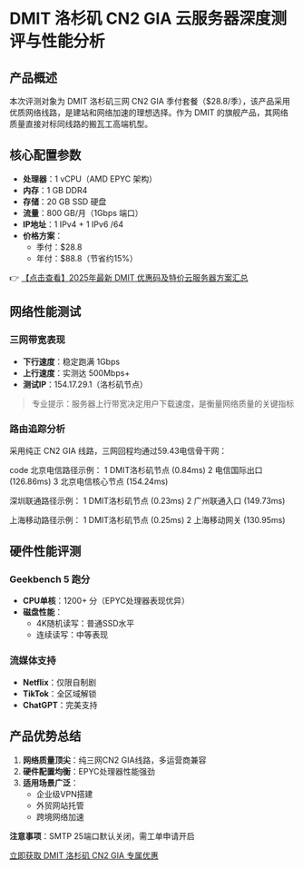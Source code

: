 # DMIT 洛杉矶 CN2 GIA 云服务器深度测评与性能分析

## 产品概述

本次评测对象为 DMIT 洛杉矶三网 CN2 GIA 季付套餐（$28.8/季），该产品采用优质网络线路，是建站和网络加速的理想选择。作为 DMIT 的旗舰产品，其网络质量直接对标同线路的搬瓦工高端机型。

## 核心配置参数

- **处理器**：1 vCPU（AMD EPYC 架构）
- **内存**：1 GB DDR4
- **存储**：20 GB SSD 硬盘
- **流量**：800 GB/月（1Gbps 端口）
- **IP地址**：1 IPv4 + 1 IPv6 /64
- **价格方案**：
  - 季付：$28.8
  - 年付：$88.8（节省约15%）

👉 [【点击查看】2025年最新 DMIT 优惠码及特价云服务器方案汇总](https://bit.ly/dmit_coupon)

## 网络性能测试

### 三网带宽表现
- **下行速度**：稳定跑满 1Gbps
- **上行速度**：实测达 500Mbps+
- **测试IP**：154.17.29.1（洛杉矶节点）

> 专业提示：服务器上行带宽决定用户下载速度，是衡量网络质量的关键指标

### 路由追踪分析
采用纯正 CN2 GIA 线路，三网回程均通过59.43电信骨干网：

code
北京电信路径示例：
1  DMIT洛杉矶节点 (0.84ms)
2  电信国际出口 (126.86ms)
3  北京电信核心节点 (154.24ms)

深圳联通路径示例：
1  DMIT洛杉矶节点 (0.23ms)
2  广州联通入口 (149.73ms)

上海移动路径示例：
1  DMIT洛杉矶节点 (0.25ms)
2  上海移动网关 (130.95ms)

## 硬件性能评测

### Geekbench 5 跑分
- **CPU单核**：1200+ 分（EPYC处理器表现优异）
- **磁盘性能**：
  - 4K随机读写：普通SSD水平
  - 连续读写：中等表现

### 流媒体支持
- **Netflix**：仅限自制剧
- **TikTok**：全区域解锁
- **ChatGPT**：完美支持

## 产品优势总结

1. **网络质量顶尖**：纯三网CN2 GIA线路，多运营商兼容
2. **硬件配置均衡**：EPYC处理器性能强劲
3. **适用场景广泛**：
   - 企业级VPN搭建
   - 外贸网站托管
   - 跨境网络加速

**注意事项**：SMTP 25端口默认关闭，需工单申请开启

[立即获取 DMIT 洛杉矶 CN2 GIA 专属优惠](https://bit.ly/dmit_coupon)